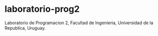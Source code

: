 # laboratorio-prog2
Laboratorio de Programacion 2, Facultad de Ingenieria, Universidad de la Republica, Uruguay.
